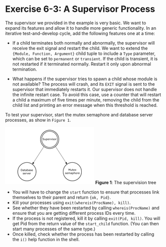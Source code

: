 # Exercise 6-3: A Supervisor Process

The supervisor we provided in the example is very basic. We want to expand its features and allow it to handle more generic functionality. In an iterative test-and-develop cycle, add the following features one at a time:

* If a child terminates both normally and abnormally, the supervisor will receive the exit signal and restart the child. We want to extend the `{Module, Function, Argument}` child tuple to include a `Type` parameter, which can be set to `permanent` or `transient`. If the child is transient, it is not restarted if it terminated normally. Restart it only upon abnormal termination.

* What happens if the supervisor tries to spawn a child whose module is not available? The process will crash, and its `EXIT` signal is sent to the supervisor that immediately restarts it. Our supervisor does not handle the infinite restart case. To avoid this case, use a counter that will restart a child a maximum of five times per minute, removing the child from the child list and printing an error message when this threshold is reached.

To test your supervisor, start the mutex semaphore and database server processes, as show in `Figure 1`.

![Image1](imgs/img1.png)
**Figure 1**: The supervision tree

* You will have to change the `start` function to ensure that processes link themselves to their parent and return `{ok, Pid}`.
* Kill your processes using `exit(whereis(ProcName), kill)`.
* See whether they have been restarted by calling `whereis(ProcName)` and ensure that you are getting different process IDs every time.
* If the process is not registered, kill it by calling `exit(Pid, kill)`. You will get Pid from the return value of the `start_child` function. (You can then start many processes of the same type.)
* Once killed, check whether the process has been restarted by calling the `i()` help function in the shell.
